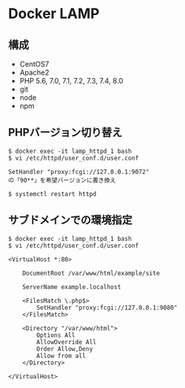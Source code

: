 # Docker LAMP

## 構成

* CentOS7
* Apache2
* PHP 5.6, 7.0, 7.1, 7.2, 7.3, 7.4, 8.0
* git
* node
* npm

## PHPバージョン切り替え

    $ docker exec -it lamp_httpd_1 bash
    $ vi /etc/httpd/user_conf.d/user.conf

    SetHandler "proxy:fcgi://127.0.0.1:9072"
    の「90**」を希望バージョンに書き換え

    $ systemctl restart httpd

## サブドメインでの環境指定

    $ docker exec -it lamp_httpd_1 bash
    $ vi /etc/httpd/user_conf.d/user.conf

    <VirtualHost *:80>

        DocumentRoot /var/www/html/example/site

        ServerName example.localhost

        <FilesMatch \.php$>
            SetHandler "proxy:fcgi://127.0.0.1:9080"
        </FilesMatch>

        <Directory "/var/www/html">
            Options All
            AllowOverride All
            Order Allow,Deny
            Allow from all
        </Directory>

    </VirtualHost>